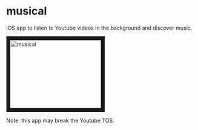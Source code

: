 # musical
iOS app to listen to Youtube videos in the background and discover music.

<a href="http://www.youtube.com/watch?feature=player_embedded&v=ZlnZKltxFOk
" target="_blank"><img src="http://img.youtube.com/vi/ZlnZKltxFOk/0.jpg" 
alt="musical" width="240" height="180" border="10" /></a>

Note: this app may break the Youtube TOS.
